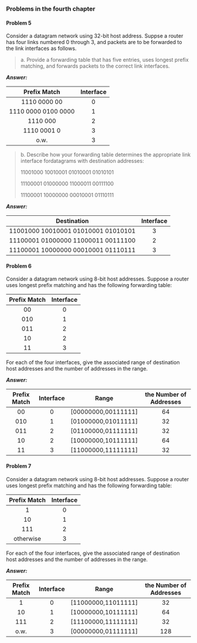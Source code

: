 ### Problems in the fourth chapter

#### Problem 5

Consider a datagram network using 32-bit host address. Suppse a router has four links numbered 0 through 3, and packets are to be forwarded to the link interfaces as follows.

> a. Provide a forwarding table that has five entries, uses longest prefix matching, and forwards packets to the correct link interfaces.

***Answer:*** 

|    Prefix Match     | Interface |
| :-----------------: | :-------: |
|    1110 0000 00     |     0     |
| 1110 0000 0100 0000 |     1     |
|      1110 000       |     2     |
|     1110 0001 0     |     3     |
|        o.w.         |     3     |

> b. Describe how your forwarding table determines the appropriate link interface fordatagrams with destination addresses:
>
> 11001000 10010001 01010001 01010101
>
> 11100001 01000000 11000011 00111100
>
> 11100001 10000000 00010001 01110111

***Answer:*** 

|             Destination             | Interface |
| :---------------------------------: | :-------: |
| 11001000 10010001 01010001 01010101 |     3     |
| 11100001 01000000 11000011 00111100 |     2     |
| 11100001 10000000 00010001 01110111 |     3     |



#### Problem 6

Consider a datagram network using 8-bit host addresses. Suppose a router uses longest prefix matching and has the following forwarding table:

| Prefix Match | Interface |
| :----------: | :-------: |
|      00      |     0     |
|     010      |     1     |
|     011      |     2     |
|      10      |     2     |
|      11      |     3     |

For each of the four interfaces, give the associated range of destination host addresses and the number of addresses in the range.

***Answer:*** 

| Prefix Match | Interface |        Range        | the Number of Addresses |
| :----------: | :-------: | :-----------------: | :---------------------: |
|      00      |     0     | [00000000,00111111] |           64            |
|     010      |     1     | [01000000,01011111] |           32            |
|     011      |     2     | [01100000,01111111] |           32            |
|      10      |     2     | [10000000,10111111] |           64            |
|      11      |     3     | [11000000,11111111] |           32            |



#### Problem 7

Consider a datagram network using 8-bit host addresses. Suppose a router uses longest prefix matching and has the following forwarding table:

| Prefix Match | Interface |
| :----------: | :-------: |
|      1       |     0     |
|      10      |     1     |
|     111      |     2     |
|  otherwise   |     3     |

For each of the four interfaces, give the associated range of destination host addresses and the number of addresses in the range.

***Answer:*** 

| Prefix Match | Interface |        Range        | the Number of Addresses |
| :----------: | :-------: | :-----------------: | :---------------------: |
|      1       |     0     | [11000000,11011111] |           32            |
|      10      |     1     | [10000000,10111111] |           64            |
|     111      |     2     | [11100000,11111111] |           32            |
|     o.w.     |     3     | [00000000,01111111] |           128           |

